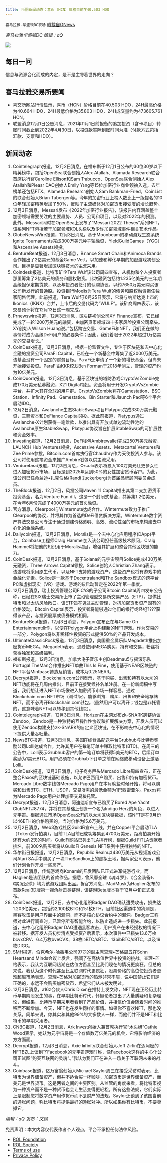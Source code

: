 ```yaml
---
title: 币圈新闻动态：喜币（HCN）价格目前在40.503 HDO
---
```

`喜马拉雅-华盛顿DC农场` [轉載自GNews](https://gnews.org/zh-hans/1715696/)

*喜马拉雅华盛顿DC 编辑：aQ*

![](http://himalayawashingtondc.org/wp-content/uploads/2021/07/ScreenShot-2021-07-31-at-16.20.22@2x.png)



## 每日一问





信息与资源合化而成的内定，是不是主导着世界的走向？





## 喜马拉雅交易所要闻





- 喜交所网站行情显示，喜币（HCN）价格目前在40.503 HDO，24H最高价格为40.664 HDO，24H最低价格为35.803 HDO，24H成交量约为473605.761 HCN。
- 联盟消息12月1日公告消息，2021年11月1日前报备的追加投资（含卡项目）转账时间截止到2022年4月30日，以投资款实际到账时间为准（付款方式包括汇款、支票和HDO）。






## 新闻动态





1. Cointelegraph报道，12月2日消息，在福布斯于12月1日公布的30位30岁以下精英榜中，包括OpenSea联合创始人Alex Atallah、Alamada Research联合首席执行官Caroline Ellison和Sam Trabucco、OpenSea联合创始人Alex Atallah和Pleasr DAO创始人Emily Yang等15位加密行业商业领袖入选。去年榜单还包括FTX、Alameda Research创始人Sam Bankman-Fried，CoinList的联合创始人Brian Tubergen等。今年的加密行业上榜人数比上一版提名的10位年轻加密精英增加了50%，反映了主流媒体对加密货币接受度的增长趋势。
2. 12月3日消息，Messari发布《2022年加密行业报告》，该报告内容涵盖整个加密领域需要关注的主要趋势、人员、公司和项目，以及对2022年的预测。此外，Messari同时在OpenSea上发布了“Messari 2022 Theses”系列NFT，该系列NFT包括若干加密领域KOL头像以及少许加密领域事件相关艺术作品。
3. GlobeNewsWire报道，12月3日消息，基于Moonbeam的移动游戏生态系统Ignite Tournaments完成300万美元种子轮融资，YieldGuildGames（YGG）和Ascensive Assets领投。
4. BentureBeat报道，12月3日消息，Binance Smart Chain和Animoca Brands合作推出了2亿美元的基金Game Vest，以加速和孵化早期的加密游戏初创公司。目标是显著增加区块链技术的主流采用。
5. Coindesk报道，比特币矿企Tera Wulf该公司周四宣布，从机构和个人投资者那里筹集了2亿美元的债务和股权融资。此次融资包括约1.235亿美元的三年期高级担保定期贷款，以及与投资者签订的认购协议，以约7650万美元购买该公司新发行的普通股。投资银行Moelis为Tera Wulf的债务和股权融资担任独家配售代理。此前报道，Tera Wulf于6月25日表示，它将与纳斯达克上市的Ikonics（IKNX）合并，上市后的交易代码为”WULF”。该矿商周四表示，该交易预计将在12月13日这一周完成。
6. Prnewswire报道，12月3日消息，区块链初创公司XY Finance宣布，它已经完成了一轮1200万美元的融资，由加密货币领域四十多家风险投资公司牵头。XY创始人Wilson Huang说。”包括跨链交易、GameFi和NFT，我们正在做的事情将成为高级DeFi用户的必要条件；因此，我们着眼于2022年超过1万亿美元的交易增长。”
7. CoinDesk报道，12月3日消息，根据一份监管文件，专注于区块链和去中心化金融的投资公司ParaFi Capital，已经在一个新基金中筹集了近3000万美元。该基金没有一个固定的财务目标。ParaFi还申请了一个新的增长基金，但尚未开始接受投资。ParaFi由KKR校友Ben Forman于2018年创立，管理的资产约为10亿美元。
8. CoinQuora报道，12月3日消息，基于区块链的塔防游戏CryptoVsZombie完成170万美元私募融资，X21 Digital领投。资金将用于开发CryptoVsZombie平台，并扩大其在全球的用户群。CryptoVsZombie将在Gamestation、BSC Station、Infinity Pad、Gamestation、Bin Starter和Jlaunch Pad等6个平台启动IDO。
9. 12月2日消息，Avalanche生态StableSwap项目Platypus完成330万美元融资，三箭资本和DeFiance Capital领投。据此前报道，Platypus通过Avalanche-X计划获得一笔赠款，以推出具有开放式单边流动性池的Avalanche原生StableSwap。Platypus协议旨在扩展StableSwap的可扩展性和资金效率。
10. Investing报道，12月2日消息，DeFi钱包Ambirewallet完成250万美元融资，LAUNCH Hub Ventures领投，Ascensive Assets、Metacartel Ventures和Zee Prime参投，Bitcoin.com首席执行官Chaudhry作为天使投资人参与。该公司将使用这笔资金来推广Ambire钱包以供主流采用。
11. Venturebeat报道，12月3日消息，Okcoin表示将投入100万美元让更多女性进入加密货币市场，目标是到2025年达到50%的女性加密货币客户。为此，该公司已任命兰迪•扎克伯格(Randi Zuckerberg)为首届品牌顾问委员会成员。
12. TheBlock报道，12月2日，风投公司Maven 11 Capital推出其第二支加密货币投资基金，名为Venture Fun dII。这是一个封闭式基金，共筹集1.2亿美元，在今年6月份完成了4000万美元的首次融资。
13. 官方消息，Clearpool与Wintermute达成合作。Wintermute致力于推广Clearpool的协议，并将其作为首选的DeFi借贷解决方案。Wintermute数字资产算法交易公司专注于通过创建价格透明、高效、流动性强的市场来构建去中心化的金融系统。
14. Dailycoin报道，12月2日消息，Moralis是一个去中心化应用程序(DApp)平台，Coinbase工程师Craig Hammel加入该公司担任高级技术顾问，Craig Hammel将把他的知识用于Moralis项目，增强其扩展和整合其他区块链的能力。
15. CoinDesk报道，12月2日消息，基于Solana的元宇宙项目Solice完成430万美元融资，Three Arrows Capital领投。Solice创始人Christian Zhang表示，该游戏将采用原生代币，以及NFT支持的游戏资产。这些资产也将有游戏中的金融化元素。Solice是一款基于Decentraland和The Sandbox模式的跨平台PC和虚拟现实（VR）游戏。游戏的软启动暂定在2022年第一季度。
16. 12月2日消息，瑞士投资管理公司FiCAS的子公司Bitcoin Capital周四发布公告称，已经在SIX瑞士交易所上市了主动管理型交易所交易产品（ETP），提供比特币和以太坊风险敞口。该ETP旨在通过主动管理，对抗加密货币资产固有的价格波动。Bitcoin Capital表示，投资者将能够通过他们的银行或经纪????获得该产品，与投资股票或债券模式相同。
17. BentureBeat报道，12月3日消息，Polygon宣布正在与Game On Entertainment合作，以便在Polygon平台上构建新的NFT游戏。作为交易的一部分，Polygon将以非稀释性投资的形式提供50%的产品开发成本。
18. UltimateClassicRock报道，12月3日消息，美国重金属乐队Megadeth推出加密货币MEGA。Megadeth表示，通过使用MEGA购买、持有和交易，粉丝将获得独家和高级福利。
19. 福布斯报道，12月3日消息，加拿大电子音乐主创Deadmau5与摇滚乐队Portugal TheMan合作推出NFT单曲This Is Fine，使用基于NEAR区块链的NFT平台Mintbase铸造及销售，成本为0.25NEAR。
20. Decrypt报道，Blockchain.com公司表示，基于购买、出售和持有以太坊的NFT功能将在几周内推出，目前正在接受候补名单注册。在一份新闻稿中写道，我们想让进入NFT市场像进入加密货币市场一样容易，通过Blockchain.com NFT市场（测试版），能够浏览、购买、出售和安全地存储NFT，而不必离开Blockchain.com钱包。(虽然用户可以离开；钱包是非托管的，这意味着NFT可以转移到其他钱包）。
21. Cointelegraph报道，12月3日消息，Horizen在主网发布zk-SNARK跨链协议Zendoo，Zendoo是一种独特的互操作性协议和扩展解决方案，开发人员可以使用Zendoo构建支持zk-SNARK的自定义区块链，在不影响去中心化的情况下提供大量吞吐量。
22. NewsBTC报道，12月3日消息，美国在线食品配送平台Grubhub与比特币奖励公司Lolli达成合作，允许其用户在每笔订单中赚取比特币(BTC)。在周三的公告中，Lolli表示Grubhub客户的第一笔订单将获得5美元的BTC，后续订单奖励为1美元BTC。用户必须在Grubhub下订单之前在网络或移动设备上激活Lolli。
23. CoinDesk报道，12月3日消息，电子商务巨头Mercado Libre周四宣布，正在整合Paxos的区块链基础设施，以允许巴西用户购买、出售和持有加密货币。Mercado Libre数字钱包Mercado Pago用户在本月晚些时候开始，将可以购买和出售BTC、ETH、USDP，交易所需的最低金额为1巴西雷亚尔。Paxos将为Mercado Pago用户处理加密交易和托管。
24. Decrypt报道，12月3日消息，阿迪达斯宣布已购买了Bored Ape Yacht ClubNFT#8774，并将在其基础上创造一个名为Indigo Herz的角色，以进入元宇宙。根据通过市场OpenSea公开的以太坊区块链数据，该NFT是在9月份以46ETH的价格购买的，当时价格为15.6万美元。
25. 12月2日消息，Web3游戏社区GuildFi宣布上线，并在Copper平台启动TLA（Token发行拍卖），目前TLA目前已成功筹集到4700万美元，距离拍卖开始还有大约2天的时间。GuildFi网站已列出TLA排行榜，根据Guild FiTLA贡献者排名，前300名购买者将从GuildFi Genesis NFT系列中获得独特的NFT。
26. 华尔街日报报道，12月2日消息，Republic Realm以430万美元从视频游戏公司Atari SA手中购买了一块TheSandbox上的虚拟土地，据两家公司表示，他们计划合作开发一些房产。
27. 12月2日消息，传统游戏商Konami的开发团队已正式进军链游行业，而Haglien是该团队的首款作品。据悉，曾风靡全球《魂斗罗》、《合金装备》、《实况足球》均为该游戏团队出品。据官方消息，MadMusk为Haglien发布的首款Real3D版第一视角射击类链游，该链游Beta版本将于12月中旬正式发布。
28. CoinDesk报道，12月2日，去中心化组织Badger DAO确认遭受攻击，损失达1.203亿美元，包括约2,100枚BTC和151枚ETH。目前社区渠道中的猜测是，黑客攻击是用户界面中的漏洞，而不是核心协议合约中的漏洞。Badger工程师对此进行调查时，已暂停所有智能合约，以防止造成进一步损失。此前报道，去中心化组织Badger DAO遭遇黑客攻击，用户资产在未经授权的情况下被转移。据开发人员初步清点受损资产后表示，本次事件中已损失13.6万枚bcvxCRV、6.4万枚bveCVX、38枚ibBTC/sBTC、13bibBTC/sBTC，以及19枚DIGG。
29. SMH报道，伯克希尔-哈撒韦公司97岁的副主席查理•芒格周五在Sohn Heartsand Minds会议上发言，强调了在高估值世界中投资的挑战。查理•芒格表示，我认为互联网热潮在估值方面甚至比我们现在的情况更疯狂。但总的来说，我认为这个时代甚至比互联网时代更疯狂，股票价格的高位使投资者更难超越市场表现。查理•芒格对加密货币的热潮非常不屑，说中国禁止它们是正确的，永远不会购买加密货币，希望它们从未被发明过。
30. 12月3日消息，a16z合伙人Chris Dixon在推特上发文称，NFT现在正经历比特币早期阶段发生的事，在早期比特币时代，怀疑论者提出了大量质疑和复杂理论，但结果，比特币早期采用者看到了产品价值，并相信价值会随着时间的推移而不断增加。今天，NFT也在发生同样的事情。如果你不喜欢NFT，那也没关系，简单来说，你其实和其他99%的大多数人一样，而他们并不是NFT和比特币的早期采用者。
31. CNBC报道，12月2日消息，Ark Invest创始人兼首席执行官“木头姐”Cathie Wood表示，她认为元宇宙将是一个价值数万亿美元的机会，它将影响经济的方方面面。
32. Decrypt报道，12月3日消息，Axie Infinity联合创始人Jeff Zirlin在迈阿密的NFTBZL上谈到了Facebook的元宇宙游戏时称，像Facebook这样的中心化公司正试图”购买互联网的灵魂”。”我认为我们正在进入一场关于互联网未来的战斗。
33. Coinbase报道，亿万富翁创始人Michael Saylor周三在接受采访时表示，比特币为世界储备资产，但并不适合买一杯咖啡，加密货币是世界储备资产，而美元是世界货币。这是两者之间的主要区别。从监管的角度来看，将比特币视为一种资产而不是一种货币也会让生活变得更轻松。所有这些法规，它们实际上是限制您将数字资产用作货币而不是财产的法规，Saylor还谈到了该国当前的通胀问题，称比特币将提供最好的通胀对冲。所以如果你有比特币，不要卖掉它。





*编辑：aQ
发布：文顾*


 
 

免责声明：本文内容仅代表作者个人观点，平台不承担任何法律风险。

- [ROL Foundation](https://rolfoundation.org/)
- [ROL Society](https://rolsociety.org/)
- [Terms of use](https://gnews.org/terms-of-use-3/)
- [Privacy Policy](https://gnews.org/privacy-policy/)
